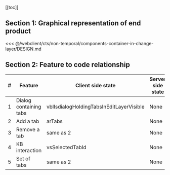 [[toc]]

## Section 1: Graphical representation of end product

<<< @/webclient/cts/non-temporal/components-container-in-change-layer/DESIGN.md

## Section 2: Feature to code relationship

| #   | Feature                | Client side state                        | Server side state | Component                          | Client side code                                                                                                                                                                                                 | Server side code |
| --- | ---------------------- | ---------------------------------------- | ----------------- | ---------------------------------- | ---------------------------------------------------------------------------------------------------------------------------------------------------------------------------------------------------------------- | ---------------- |
| 1   | Dialog containing tabs | vblIsdialogHoldingTabsInEditLayerVisible | None              | ctShowAddAndRemoveTabsInDialog.vue | [Dialog containing tabs](https://github.com/savantcare/emr/blob/3e5abdae677e3621559b65ee9bc33544ceb103b3/webclient/cts/non-temporal/components-container-in-change-layer/ctShowAddAndRemoveTabsInDialog.vue#L20) | None             |
| 2   | Add a tab              | arTabs                                   | None              | search-inside-add-tab-in-cl-ct.vue | [Add a tab](https://github.com/savantcare/emr/blob/3e5abdae677e3621559b65ee9bc33544ceb103b3/webclient/cts/non-temporal/components-container-in-change-layer/search-inside-add-tab-in-cl-ct.vue)                  | None             |
| 3   | Remove a tab           | same as 2                                | None              | same as 1                          | [Remove a tab](https://github.com/savantcare/emr/blob/3e5abdae677e3621559b65ee9bc33544ceb103b3/webclient/cts/non-temporal/components-container-in-change-layer/ctShowAddAndRemoveTabsInDialog.vue#L188)          | None             |
| 4   | KB interaction         | vsSelectedTabId                          | None              | same as 1                          | [KB interaction](https://github.com/savantcare/emr/blob/3e5abdae677e3621559b65ee9bc33544ceb103b3/webclient/cts/non-temporal/components-container-in-change-layer/ctShowAddAndRemoveTabsInDialog.vue#L121)        | None             |
| 5   | Set of tabs            | same as 2                                | None              | set-of-tabs-ct.vue                 | [Set of tabs](https://github.com/savantcare/emr/tree/master/webclient/cts/non-temporal/components-container-in-change-layer/set-of-tabs-ct.vue)                                                                  | None             |
